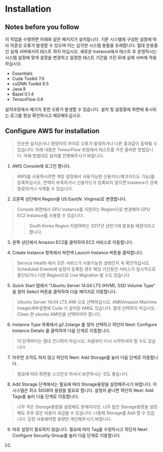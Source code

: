# Installation
## Notes before you follow
이 작업을 수행하면 아래와 같은 패키지가 설치됩니다. 기존 시스템에 구성된 설정에 따라 의존성 오류가 발생할 수 있으며 이는 심각한 시스템 충돌을 초래합니다. 절대 운용중인 실제 서버에서의 테스트 하지 마십시오. 새로운 Instance에서 테스트 후 운영하시는 시스템 설정에 맞게 설정을 변경하고 일정한 테스트 기간을 가진 뒤에 실제 서버에 적용하십시오.

* Essentials
* Cuda Toolkit 7.0
* cuDNN Toolkit 6.5
* Java 8
* Bazel 0.1.4
* TensorFlow 0.6

설치과정에서 예기지 못한 오류가 발생할 수 있습니다. 설치 및 설정중에 화면에 표시되는 로그를 항상 확인하시고 메모해두십시오.

## Configure AWS for installation
> 단순한 설치순서나 명령어의 차이로 오류가 발생하거나 다른 결과값이 출력될 수 있습니다. 아래 내용은 TensorFlow 포럼에서 테스트를 거친 올바른 방법입니다. 아래 방법대로 설치를 진행해주시기 바랍니다.

1. AWS Console에 로그인 합니다.
> AWS를 사용하시려면 계정 설정에서 사용가능한 신용카드(체크카드도 가능)를 등록하십시오. 잔액이 부족하거나 신용카드가 등록되지 않으면 Instance가 강제종료되거나 삭제될 수 있습니다.

2. 오른쪽 상단에서 Region을 US East(N. Virginia)로 변경합니다.
> Console 화면에서 GPU Instance를 지원하는 Region으로 변경해야 GPU EC2 Instance를 사용할 수 있습니다.
>>South Korea Region 지원여부는 2017년 상반기에 발표될 예정이라고 합니다.

3. 왼쪽 상단에서 Amazon EC2를 클릭하여 EC2 서비스로 이동합니다.

4. Create Instance 항목에서 파란색 Launch Instance 버튼을 클릭합니다.
> Service Health 에서 모든 서비스가 사용가능한 상태인지 꼭 확인하십시오. Scheduled Events에 일정이 등록된 경우 해당 기간동안 서비스가 일시적으로 중단되거나 다른 Region으로 Live Migration 될 수도 있습니다.

5. Quick Start 탭에서 "Ubuntu Server 14.04 LTS (HVM), SSD Volume Type" 을 찾아 Select 버튼을 클릭하여 다음 페이지로 이동합니다.
> Ubuntu Server 14.04 LTS AMI 으로 선택하십시오. AMI(Amazon Machine Image)세부설명에 Cuda 가 설치된 AMI도 있습니다. 절대 선택하지 마십시오. Clean 한 ubuntu AMI만을 선택하여야 합니다.

6. Instance Type 목록에서 g2.2xlarge 를 찾아 선택하고 하단의 Next: Configure Instance Details 를 클릭하여 다음 단계로 이동합니다.
> 이 단계부터는 절대 건너뛰지 마십시오. 처음부터 다시 시작하셔야 할 수도 있습니다.

7. 아무런 조작도 하지 않고 하단의 Next: Add Storage를 눌러 다음 단계로 이동합니다.
> 필요에 따라 화면을 스크린샷 하셔서 보관하시는 것도 좋습니다.

8. Add Storage 단계에서는 필요에 따라 Storage용량을 설정해주시기 바랍니다. 이 시스템은 최소 50GB의 용량을 필요로 합니다. 설정이 끝나면 하단의 Next: Add Tags를 눌러 다음 단계로 이동합니다.
> 너무 적은 Storage용량을 설정해도 문제이지만, 너무 많은 Storage용량을 설정해도 추후 많은 비용이 과금될 수 있습니다. 나중에 Storage를 Add 할 수 있습니다. 당장 사용해야할 용량만 계산해주시기 바랍니다.

9. 따로 설정이 필요하지 않습니다. 필요에 따라 Tag를 수정하시고 하단의 Next: Configure Security Group를 눌러 다음 단계로 이동합니다.

10. 
